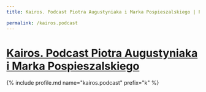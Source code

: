 ```yaml
---
title: Kairos. Podcast Piotra Augustyniaka i Marka Pospieszalskiego | Patromierz

permalink: /kairos.podcast
---
```


# [Kairos. Podcast Piotra Augustyniaka i Marka Pospieszalskiego](https://patronite.pl/kairos.podcast)

{% include profile.md name="kairos.podcast" prefix="k" %}
